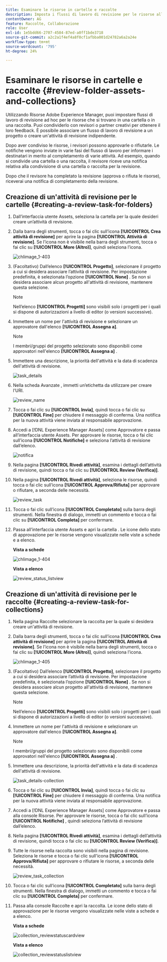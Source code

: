 ```yaml
---
title: Esaminare le risorse in cartelle e raccolte
description: Imposta i flussi di lavoro di revisione per le risorse all’interno di una cartella o di una raccolta e condividila con revisori o partner creativi per ottenere un feedback.
contentOwner: AG
feature: Raccolte, Collaborazione
role: User
exl-id: 1e5bdd66-2707-4584-87ed-a0ff1bde3718
source-git-commit: a2c2a1f4ef4a8f0cf1afbba001d24782a6a2a24e
workflow-type: tm+mt
source-wordcount: '795'
ht-degree: 24%

---
```


# Esaminare le risorse in cartelle e raccolte {#review-folder-assets-and-collections}

Utilizzando Risorse Adobe Experience Manager, puoi impostare flussi di lavoro di revisione ad hoc per le risorse che si trovano in una cartella o in una raccolta. Puoi condividerlo con revisori o partner creativi per ottenere il loro feedback. È possibile associare un flusso di lavoro di revisione a un progetto o creare un&#39;attività di revisione indipendente.

Dopo aver condiviso le risorse, i revisori possono approvarle o rifiutarle. Le notifiche vengono inviate in varie fasi del flusso di lavoro per informare i destinatari in merito al completamento di varie attività. Ad esempio, quando si condivide una cartella o una raccolta, il revisore riceve una notifica relativa alla condivisione di una cartella o raccolta per la revisione.

Dopo che il revisore ha completato la revisione (approva o rifiuta le risorse), riceverai una notifica di completamento della revisione.

## Creazione di un&#39;attività di revisione per le cartelle {#creating-a-review-task-for-folders}

1. Dall’interfaccia utente Assets, seleziona la cartella per la quale desideri creare un’attività di revisione.
1. Dalla barra degli strumenti, tocca o fai clic sull’icona **[!UICONTROL Crea attività di revisione]** per aprire la pagina **[!UICONTROL Attività di revisione]**. Se l’icona non è visibile nella barra degli strumenti, tocca o fai clic su **[!UICONTROL More (Altro)]**, quindi seleziona l’icona.

   ![chlimage_1-403](assets/chlimage_1-403.png)

1. (Facoltativo) Dall’elenco **[!UICONTROL Progetto]**, selezionare il progetto a cui si desidera associare l’attività di revisione. Per impostazione predefinita, è selezionata l’opzione **[!UICONTROL None]** . Se non si desidera associare alcun progetto all&#39;attività di revisione, mantenere questa selezione.

   >[!NOTE]
   >
   >Nell’elenco **[!UICONTROL Progetti]** sono visibili solo i progetti per i quali si dispone di autorizzazioni a livello di editor (o versioni successive).

1. Immettere un nome per l&#39;attività di revisione e selezionare un approvatore dall&#39;elenco **[!UICONTROL Assegna a]**.

   >[!NOTE]
   >
   >I membri/gruppi del progetto selezionato sono disponibili come approvatori nell&#39;elenco **[!UICONTROL Assegna a]** .

1. Immettere una descrizione, la priorità dell&#39;attività e la data di scadenza dell&#39;attività di revisione.

   ![task_details](assets/task_details.png)

1. Nella scheda Avanzate , immetti un’etichetta da utilizzare per creare l’URI.

   ![review_name](assets/review_name.png)

1. Tocca o fai clic su **[!UICONTROL Invia]**, quindi tocca o fai clic su **[!UICONTROL Fine]** per chiudere il messaggio di conferma. Una notifica per la nuova attività viene inviata al responsabile approvazione.
1. Accedi a [!DNL Experience Manager Assets] come Approvatore e passa all’interfaccia utente Assets. Per approvare le risorse, tocca o fai clic sull’icona **[!UICONTROL Notifiche]** e seleziona l’attività di revisione dall’elenco.

   ![notifica](assets/notification.png)

1. Nella pagina **[!UICONTROL Rivedi attività]**, esamina i dettagli dell’attività di revisione, quindi tocca o fai clic su **[!UICONTROL Review (Verifica)]**.
1. Nella pagina **[!UICONTROL Rivedi attività]**, seleziona le risorse, quindi tocca o fai clic sull’icona **[!UICONTROL Approva/Rifiuta]** per approvare o rifiutare, a seconda delle necessità.

   ![review_task](assets/review_task.png)

1. Tocca o fai clic sull’icona **[!UICONTROL Completato]** sulla barra degli strumenti. Nella finestra di dialogo, immetti un commento e tocca o fai clic su **[!UICONTROL Completa]** per confermare.
1. Passa all’interfaccia utente Assets e apri la cartella . Le icone dello stato di approvazione per le risorse vengono visualizzate nelle viste a schede e a elenco.

   **Vista a schede**

   ![chlimage_1-404](assets/chlimage_1-404.png)

   **Vista a elenco**

   ![review_status_listview](assets/review_status_listview.png)

## Creazione di un&#39;attività di revisione per le raccolte {#creating-a-review-task-for-collections}

1. Nella pagina Raccolte selezionare la raccolta per la quale si desidera creare un&#39;attività di revisione.
1. Dalla barra degli strumenti, tocca o fai clic sull’icona **[!UICONTROL Crea attività di revisione]** per aprire la pagina **[!UICONTROL Attività di revisione]**. Se l’icona non è visibile nella barra degli strumenti, tocca o fai clic su **[!UICONTROL More (Altro)]**, quindi seleziona l’icona.

   ![chlimage_1-405](assets/chlimage_1-405.png)

1. (Facoltativo) Dall’elenco **[!UICONTROL Progetto]**, selezionare il progetto a cui si desidera associare l’attività di revisione. Per impostazione predefinita, è selezionata l’opzione **[!UICONTROL None]** . Se non si desidera associare alcun progetto all&#39;attività di revisione, mantenere questa selezione.

   >[!NOTE]
   >
   >Nell’elenco **[!UICONTROL Progetti]** sono visibili solo i progetti per i quali si dispone di autorizzazioni a livello di editor (o versioni successive).

1. Immettere un nome per l&#39;attività di revisione e selezionare un approvatore dall&#39;elenco **[!UICONTROL Assegna a]**.

   >[!NOTE]
   >
   >I membri/gruppi del progetto selezionato sono disponibili come approvatori nell&#39;elenco **[!UICONTROL Assegna a]** .

1. Immettere una descrizione, la priorità dell&#39;attività e la data di scadenza dell&#39;attività di revisione.

   ![task_details-collection](assets/task_details-collection.png)

1. Tocca o fai clic su **[!UICONTROL Invia]**, quindi tocca o fai clic su **[!UICONTROL Fine]** per chiudere il messaggio di conferma. Una notifica per la nuova attività viene inviata al responsabile approvazione.
1. Accedi a [!DNL Experience Manager Assets] come Approvatore e passa alla console Risorse. Per approvare le risorse, tocca o fai clic sull’icona **[!UICONTROL Notifiche]** , quindi seleziona l’attività di revisione dall’elenco.
1. Nella pagina **[!UICONTROL Rivedi attività]**, esamina i dettagli dell’attività di revisione, quindi tocca o fai clic su **[!UICONTROL Review (Verifica)]**.
1. Tutte le risorse nella raccolta sono visibili nella pagina di revisione. Seleziona le risorse e tocca o fai clic sull&#39;icona **[!UICONTROL Approva/Rifiuta]** per approvare o rifiutare le risorse, a seconda delle necessità.

   ![review_task_collection](assets/review_task_collection.png)

1. Tocca o fai clic sull’icona **[!UICONTROL Completato]** sulla barra degli strumenti. Nella finestra di dialogo, immetti un commento e tocca o fai clic su **[!UICONTROL Completa]** per confermare.
1. Passa alla console Raccolte e apri la raccolta. Le icone dello stato di approvazione per le risorse vengono visualizzate nelle viste a schede e a elenco.

   **Vista a schede**

   ![collection_reviewstatuscardview](assets/collection_reviewstatuscardview.png)

   **Vista a elenco**

   ![collection_reviewstatuslistview](assets/collection_reviewstatuslistview.png)
